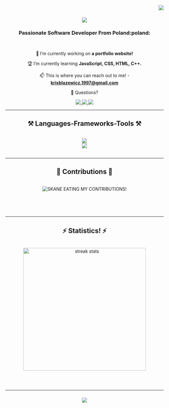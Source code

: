 <img align="right" src="https://visitor-badge.laobi.icu/badge?page_id=Turrz.Turrz" />

<h1 align="center">
    <img src="https://readme-typing-svg.herokuapp.com/?font=Kanit&size=35&center=true&color=magneta&vCenter=true&width=500&height=70&duration=4000&lines=WELCOME!+👋;I'M+KRZYSZTOF+BLAZEWICZ!;" />
</h1>

<h3 align="center">Passionate Software Developer From Poland:poland:</h3>

<br/>

<div align="center">
 
 🔭 I’m currently working on **a portfolio website!**
 
 🏆 I’m currently learning **JavaScript, CSS, HTML, C++.**

 📫 This is where you can reach out to me! - **krisblazewicz.1997@gmail.com**
  
 💬 Questions?

 </div>
 
<div align="center"> 
  <a href="mailto:krisblazewicz.1997@gmail.com">
    <img src="https://img.shields.io/badge/Gmail-333333?style=for-the-badge&logo=gmail&logoColor=blue" />
  </a>
  <a href="www.linkedin.com/in/krzysztof-blazewicz-81181125a" target="_blank">
    <img src="https://img.shields.io/badge/LinkedIn-0077B5?style=for-the-badge&logo=linkedin&logoColor=white" target="_blank" />
  </a>
  <a href="https://github.com/Turrz" target="_blank">
     <img src="https://img.shields.io/badge/Portfolio-FF5722?style=for-the-badge&logo=todoist&logoColor=white" target="_blank" /> <!-- sqlite, safari, google-chrome are other good icon options -->
  </a>
</div>

 <hr/>
 
<h2 align="center">⚒️ Languages-Frameworks-Tools ⚒️</h2>
<br/>
<div align="center">
    <img src="https://skillicons.dev/icons?i=nodejs,github,python,javascript,java,c" /><br>
    <img src="https://skillicons.dev/icons?i=html,css,vscode,git" />
</div>

<br/>
<hr/>

<div align="center">
  <h2>🐍 Contributions 🐍</h2>
  <br>
  <img alt="SKANE EATING MY CONTRIBUTIONS!" src="https://raw.githubusercontent.com/Turrz/Turrz/output/github-contribution-grid-snake.svg" />
  
  <br/><br/><br/>
</div>

<hr/>

<h2 align="center">⚡ Statistics! ⚡</h2>
<br>
<div align=center>
  <img width=390 src="https://streak-stats.demolab.com/?user=Turrz&theme=react&border_radius=10" alt="streak stats"/>
</div>

<br/><br/>
<hr/>

<h3 align="center">
    <img src="https://readme-typing-svg.herokuapp.com/?font=Kanit&size=25&color=magneta&center=true&vCenter=true&width=500&height=70&duration=4000&lines=THANKS+FOR+VISITING!+✌️;+SHOOT+ME+A+MESSAGE+ON+Linkedin!;I'M+ALWAYS+DOWN+TO+COLLAB+!">
</h3>

<br/>

